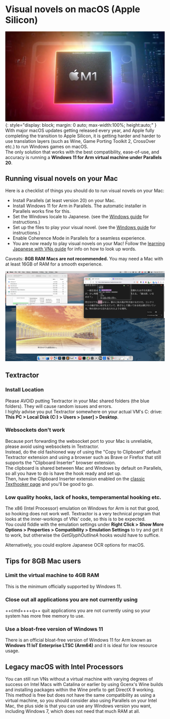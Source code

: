# Visual novels on macOS (Apple Silicon)
![Visual novels on Apple Silicon](img/vnmac1.jpg){:  style="display: block; margin: 0 auto; max-width:100%; height:auto;" }  
With major macOS updates getting released every year, and Apple fully completing the transition to Apple Silicon, it is getting harder and harder to use translation layers (such as Wine, Game Porting Toolkit 2, CrossOver etc.) to run Windows games on macOS.  
The only solution that works with the best compatibility, ease-of-use, and accuracy is running a **Windows 11 for Arm virtual machine under Parallels 20**.

## Running visual novels on your Mac

Here is a checklist of things you should do to run visual novels on your Mac:

- Install Parallels (at least version 20) on your Mac.  
- Install Windows 11 for Arm in Parallels. The automatic installer in Parallels works fine for this.  
- Set the Windows locale to Japanese. (see the [Windows guide](/vn-win) for instructions.)
- Set up the files to play your visual novel. (see the [Windows guide](/vn-win) for instructions.)  
- Enable Coherence Mode in Parallels for a seamless experience.  
- You are now ready to play visual novels on your Mac! Follow the [learning Japanese with VNs guide](/vn) for info on how to look up words.  

Caveats: **8GB RAM Macs are not recommended.** You may need a Mac with at least 16GB of RAM for a smooth experience.  

![Visual novel running on Mac with Parallels](img/vnmac2.png)

## Textractor

### Install Location
Please AVOID putting Textractor in your Mac shared folders (the blue folders). They will cause random issues and errors.  
I highly advise you put Textractor somewhere on your actual VM's C: drive: **This PC > Local Disk (C:) > Users > [user] > Desktop**.  

### Websockets don't work
Because port forwarding the websocket port to your Mac is unreliable, please avoid using websockets in Textractor.  
Instead, do the old fashioned way of using the "Copy to Clipboard" default Textractor extension and using a browser such as Brave or Firefox that still supports the "Clipboard Inserter" browser extension.    
The clipboard is shared between Mac and Windows by default on Parallels, so all you have to do is have the hook ready and set up.  
Then, have the Clipboard Inserter extension enabled on the [classic Texthooker page](/texthooker.html) and you'll be good to go.  

### Low quality hooks, lack of hooks, temperamental hooking etc. 
The x86 (Intel Processor) emulation on Windows for Arm is not that good, so hooking does not work well. Textractor is a very technical program that looks at the inner-workings of VNs' code, so this is to be expected.  
You could fiddle with the emulation settings under **Right Click > Show More Options > Properties > Compatibility > Emulation Settings** to try and get it to work, but otherwise the *GetGlyphOutlineA* hooks would have to suffice.  

Alternatively, you could explore Japanese OCR options for macOS.  

## Tips for 8GB Mac users

### Limit the virtual machine to 4GB RAM
This is the minimum officially supported by Windows 11.
### Close out all applications you are not currently using
++cmd++++q++ quit applications you are not currently using so your system has more free memory to use.
### Use a bloat-free version of Windows 11
There is an official bloat-free version of Windows 11 for Arm known as **Windows 11 IoT Enterprise LTSC (Arm64)** and it is ideal for low resource usage.

## Legacy macOS with Intel Processors

You can still run VNs without a virtual machine with varying degrees of success on Intel Macs with Catalina or earlier by using Gcenx's Wine builds and installing packages within the Wine prefix to get DirectX 9 working.  
This method is free but does not have the same compatibility as using a virtual machine, so you should consider also using Parallels on your Intel Mac, the plus side is that you can use any Windows version you want, including Windows 7, which does not need that much RAM at all.